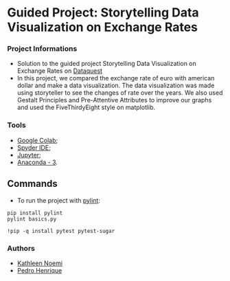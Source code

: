 # Guided Project: Storytelling Data Visualization on Exchange Rates

### Project Informations
*   Solution to the guided project Storytelling Data Visualization on Exchange Rates on [Dataquest](dataquest.io)
*   In this project, we compared the exchange rate of euro with american dollar and make a data visualization.
The data visualization was made using storyteller to see the changes of rate over the years.
We also used Gestalt Principles and Pre-Attentive Attributes to improve our graphs and used the FiveThirdyEight style on matplotlib.

### Tools
*   [Google Colab](https://colab.research.google.com/);
*   [Spyder IDE](https://www.spyder-ide.org/);
*   [Jupyter](https://jupyter.org/);
*   [Anaconda - 3](https://www.anaconda.com/products/individual).

## Commands

* To run the project with [pylint](https://pypi.org/project/pylint): 
```
pip install pylint
pylint basics.py
```

```
!pip -q install pytest pytest-sugar
```


### Authors
*   [Kathleen Noemi](https://github.com/kathleenrego)
*   [Pedro Henrique](https://github.com/pedrohfonseca)
